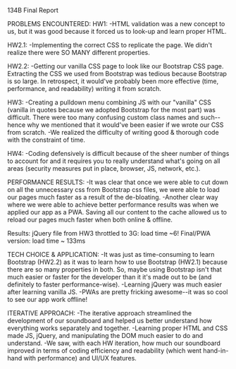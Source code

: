 134B Final Report

PROBLEMS ENCOUNTERED:
HW1:
-HTML validation was a new concept to us, but it was good because it forced us to look-up and learn proper HTML.

HW2.1:
-Implementing the correct CSS to replicate the page. We didn't realize there were SO MANY different properties.

HW2.2:
-Getting our vanilla CSS page to look like our Bootstrap CSS page. Extracting the CSS we used from Bootstrap was tedious because Bootstrap is so large. In retrospect, it would've probably been more effective (time, performance, and readability) writing it from scratch.

HW3:
-Creating a pulldown menu combining JS with our "vanilla" CSS (vanilla in quotes because we adopted Bootstrap for the most part) was difficult. There were too many confusing custom class names and such--hence why we mentioned that it would've been easier if we wrote our CSS from scratch.
-We realized the difficulty of writing good & thorough code with the constraint of time.

HW4:
-Coding defensively is difficult because of the sheer number of things to account for and it requires you to really understand what's going on all areas (security measures put in place, browser, JS, network, etc.).


PERFORMANCE RESULTS:
-It was clear that once we were able to cut down on all the unnecessary css from Bootstrap css files, we were able to load our pages much faster as a result of the de-bloating.
-Another clear way where we were able to achieve better performance results was when we applied our app as a PWA. Saving all our content to the cache allowed us to reload our pages much faster when both online & offline.

Results: 
jQuery file from HW3 throttled to 3G: load time ~6!
Final/PWA version: load time ~ 133ms

TECH CHOICE & APPLICATION:
-It was just as time-consuming to learn Bootstrap (HW2.2) as it was to learn how to use Bootstrap (HW2.1) because there are so many properties in both. So, maybe using Bootstrap isn't that much easier or faster for the developer than it it's made out to be (and definitely to faster performance-wise).
-Learning jQuery was much easier after learning vanilla JS.
-PWAs are pretty fricking awesome--it was so cool to see our app work offline!


ITERATIVE APPROACH:
-The iterative approach streamlined the development of our soundboard and helped us better understand how everything works separately and together.
-Learning proper HTML and CSS made JS, jQuery, and manipulating the DOM much easier to do and understand.
-We saw, with each HW iteration, how much our soundboard improved in terms of coding efficiency and readability (which went hand-in-hand with performance) and UI/UX features.